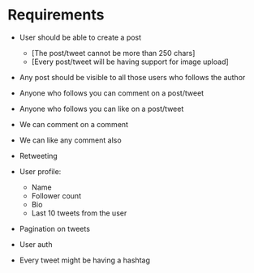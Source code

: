 # Requirements

- User should be able to create a post

  - [The post/tweet cannot be more than 250 chars]
  - [Every post/tweet will be having support for image upload]
- Any post should be visible to all those users who follows the author
- Anyone who follows you can comment on a post/tweet
- Anyone who follows you can like on a post/tweet
- We can comment on a comment
- We can like any comment also
- Retweeting
- User profile:

  - Name
  - Follower count
  - Bio
  - Last 10 tweets from the user
- Pagination on tweets
- User auth
- Every tweet might be having a hashtag
